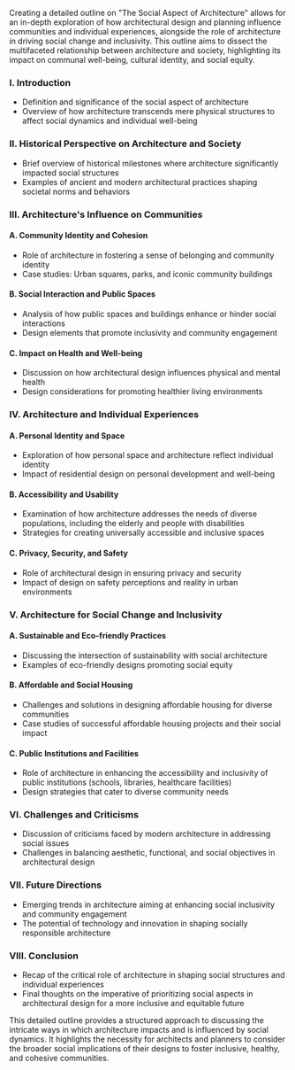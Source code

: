 Creating a detailed outline on "The Social Aspect of Architecture" allows for an in-depth exploration of how architectural design and planning influence communities and individual experiences, alongside the role of architecture in driving social change and inclusivity. This outline aims to dissect the multifaceted relationship between architecture and society, highlighting its impact on communal well-being, cultural identity, and social equity.

### I. Introduction
- Definition and significance of the social aspect of architecture
- Overview of how architecture transcends mere physical structures to affect social dynamics and individual well-being

### II. Historical Perspective on Architecture and Society
- Brief overview of historical milestones where architecture significantly impacted social structures
- Examples of ancient and modern architectural practices shaping societal norms and behaviors

### III. Architecture's Influence on Communities
#### A. Community Identity and Cohesion
- Role of architecture in fostering a sense of belonging and community identity
- Case studies: Urban squares, parks, and iconic community buildings

#### B. Social Interaction and Public Spaces
- Analysis of how public spaces and buildings enhance or hinder social interactions
- Design elements that promote inclusivity and community engagement

#### C. Impact on Health and Well-being
- Discussion on how architectural design influences physical and mental health
- Design considerations for promoting healthier living environments

### IV. Architecture and Individual Experiences
#### A. Personal Identity and Space
- Exploration of how personal space and architecture reflect individual identity
- Impact of residential design on personal development and well-being

#### B. Accessibility and Usability
- Examination of how architecture addresses the needs of diverse populations, including the elderly and people with disabilities
- Strategies for creating universally accessible and inclusive spaces

#### C. Privacy, Security, and Safety
- Role of architectural design in ensuring privacy and security
- Impact of design on safety perceptions and reality in urban environments

### V. Architecture for Social Change and Inclusivity
#### A. Sustainable and Eco-friendly Practices
- Discussing the intersection of sustainability with social architecture
- Examples of eco-friendly designs promoting social equity

#### B. Affordable and Social Housing
- Challenges and solutions in designing affordable housing for diverse communities
- Case studies of successful affordable housing projects and their social impact

#### C. Public Institutions and Facilities
- Role of architecture in enhancing the accessibility and inclusivity of public institutions (schools, libraries, healthcare facilities)
- Design strategies that cater to diverse community needs

### VI. Challenges and Criticisms
- Discussion of criticisms faced by modern architecture in addressing social issues
- Challenges in balancing aesthetic, functional, and social objectives in architectural design

### VII. Future Directions
- Emerging trends in architecture aiming at enhancing social inclusivity and community engagement
- The potential of technology and innovation in shaping socially responsible architecture

### VIII. Conclusion
- Recap of the critical role of architecture in shaping social structures and individual experiences
- Final thoughts on the imperative of prioritizing social aspects in architectural design for a more inclusive and equitable future

This detailed outline provides a structured approach to discussing the intricate ways in which architecture impacts and is influenced by social dynamics. It highlights the necessity for architects and planners to consider the broader social implications of their designs to foster inclusive, healthy, and cohesive communities.